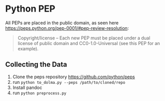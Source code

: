 # Python PEP

All PEPs are placed in the public domain, as seen here https://peps.python.org/pep-0001/#pep-review-resolution:

> Copyright/license – Each new PEP must be placed under a dual license of public domain and CC0-1.0-Universal (see this PEP for an example).

## Collecting the Data

1. Clone the peps repository https://github.com/python/peps
2. run `python to_dolma.py --peps /path/to/cloned/repo`
3. Install pandoc
4. run `python preprocess.py`
